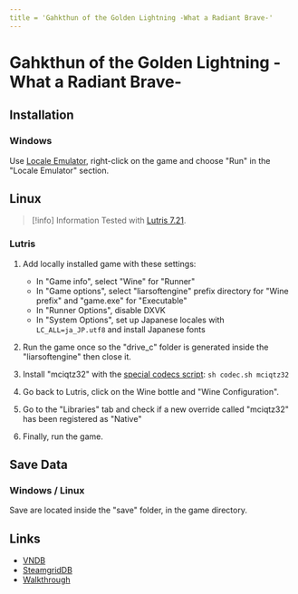 ```yaml
---
title = 'Gahkthun of the Golden Lightning -What a Radiant Brave-'
---
```


# Gahkthun of the Golden Lightning -What a Radiant Brave-
## Installation

### Windows

Use [Locale Emulator](https://xupefei.github.io/Locale-Emulator/), right-click on the game and choose "Run" in the "Locale Emulator" section.

## Linux

> [!info] Information
> Tested with [Lutris 7.21](/linux/adding-wine-versions).

### Lutris

1. Add locally installed game with these settings:

   * In "Game info", select "Wine" for "Runner"
   * In "Game options", select "liarsoftengine" prefix directory for "Wine prefix" and "game.exe" for "Executable"
   * In "Runner Options", disable DXVK
   * In "System Options", set up Japanese locales with `LC_ALL=ja_JP.utf8` and install Japanese fonts

2. Run the game once so the "drive_c" folder is generated inside the "liarsoftengine" then close it.
3. Install "mciqtz32" with the [special codecs script](/linux/special-codecs): `sh codec.sh mciqtz32`
4. Go back to Lutris, click on the Wine bottle and "Wine Configuration".
5. Go to the "Libraries" tab and check if a new override called "mciqtz32" has been registered as "Native"
6. Finally, run the game.

## Save Data

### Windows / Linux

Save are located inside the "save" folder, in the game directory.

## Links

* [VNDB](https://vndb.org/v11033)
* [SteamgridDB](https://www.steamgriddb.com/game/11363)
* [Walkthrough](https://forums.fuwanovel.net/topic/13445-gahkthun-of-the-golden-lightning/)
